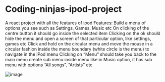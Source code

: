 # Coding-ninjas-ipod-project
A react project with all the features of ipod
Features:
Build a menu of options you see such as Settings, Games, Music etc
On clicking of the centre button it should go inside the selected item
Clicking on the ok should hide the menu and open a screen of that particular option, like settings, games etc
Click and hold on the circular menu and move the mouse in a circular fashion inside the menu boundary (white circle is the menu) to navigate in the iPod menu
Clicking on “Menu” should take you back to the main menu
create sub menu inside menu like in Music option, it has sub menu with options “All songs”, “Artists” etc



![image](https://github.com/bajajg29/Coding-ninjas-ipod-project/assets/114282370/a92713fb-ef00-4d59-8c94-5df9065f7241)

